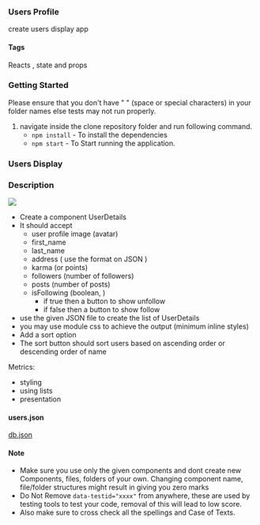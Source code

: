 ### Users Profile
create users display app 

#### Tags 
Reacts , state and props 

### Getting Started

Please ensure that you don't have  " " (space or special characters) in your folder names else tests may not run properly.

1. navigate inside the clone repository folder and run following command.
   - `npm install` - To install the dependencies
   - `npm start` - To Start running the application.
### Users Display 
### Description

![](https://i.imgur.com/9ArrHB7.png)

- Create a component UserDetails
- It should accept 
    - user profile image (avatar)
    - first_name
    - last_name
    - address ( use the format on JSON )
    - karma (or points)
    - followers (number of followers)
    - posts (number of posts)
    - isFollowing (boolean, )
        - if true then a button to show unfollow
        - if false then a button to show follow
- use the given JSON file to create the list of UserDetails
- you may use module css to achieve the output (minimum inline styles)
- Add a sort option
- The sort button should sort users based on ascending order or descending order of name

Metrics:
- styling
- using lists
- presentation

#### users.json
[db.json](https://masai-course.s3.ap-south-1.amazonaws.com/editor/uploads/2022-06-22/db_720032.json)

 #### **Note** 
- Make sure you use only the given components and dont create new Components, files, folders of your own. Changing component name, file/folder structures might result in giving you zero marks
- Do Not Remove `data-testid="xxxx"` from anywhere, these are used by testing tools to test your code, removal of this will lead to low score.
- Also make sure to cross check all the spellings and Case of Texts.
